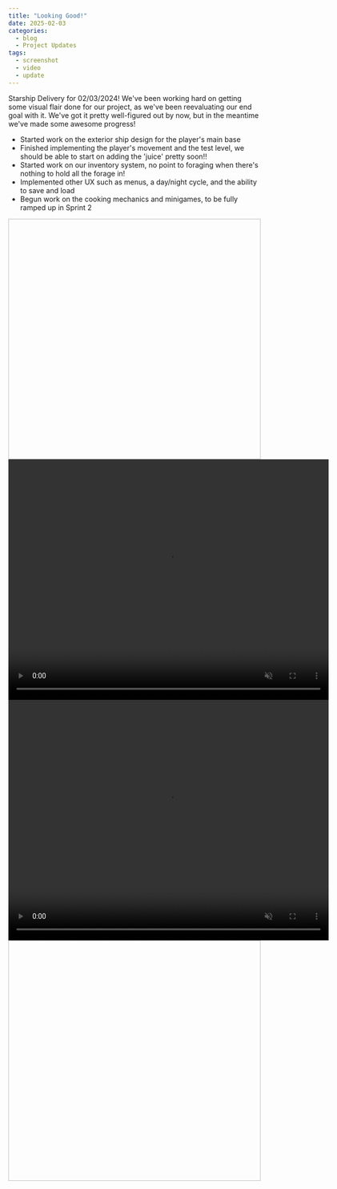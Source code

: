 ```yaml
---
title: "Looking Good!"
date: 2025-02-03
categories:
  - blog
  - Project Updates
tags:
  - screenshot
  - video
  - update
---
```


Starship Delivery for 02/03/2024! We've been working hard on getting some visual flair done for our project, as we've been reevaluating our end goal with it. We've got it pretty well-figured out by now, but in the meantime we've made some awesome progress!
- Started work on the exterior ship design for the player's main base
- Finished implementing the player's movement and the test level, we should be able to start on adding the 'juice' pretty soon!!
- Started work on our inventory system, no point to foraging when there's nothing to hold all the forage in!
- Implemented other UX such as menus, a day/night cycle, and the ability to save and load
- Begun work on the cooking mechanics and minigames, to be fully ramped up in Sprint 2

<div class="container">
  <div class="image">
    <image width="640" height="480">
      <source src="/assets/images/2025-02-03-Ship.png">
  </div>

  <div class="video">
    <video width="640" height="480" controls autoplay=true loop=true muted=true>
      <source src="https://github.com/Ryan-England/TheVastSupperWebsite/raw/refs/heads/main/assets/videos/2025-02-03-Shader.mp4" type="video/mp4">
    </video>
  </div>

  <div class="video">
    <video width="640" height="480" controls autoplay=true loop=true muted=true>
      <source src="https://github.com/Ryan-England/TheVastSupperWebsite/raw/refs/heads/main/assets/videos/2025-02-03-DayNight.mp4" type="video/mp4">
    </video>
  </div>

  <div class="image">
    <image width="640" height="480">
      <source src="/assets/images/2025-02-03-TestLevel.png">
  </div>
</div>